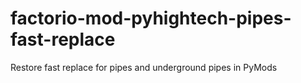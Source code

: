 # factorio-mod-pyhightech-pipes-fast-replace
Restore fast replace for pipes and underground pipes in PyMods